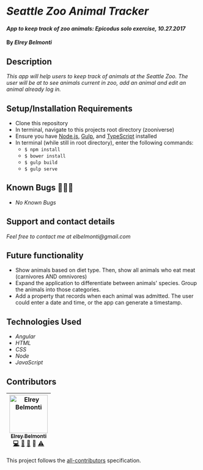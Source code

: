 # _Seattle Zoo Animal Tracker_

#### _App to keep track of zoo animals: Epicodus solo exercise, 10.27.2017_

#### By _**Elrey Belmonti**_

## Description

_This app will help users to keep track of animals at the Seattle Zoo. The user will be at to see animals current in zoo, add an animal and edit an animal already log in._

## Setup/Installation Requirements

* Clone this repository
* In terminal, navigate to this projects root directory (zooniverse)
* Ensure you have [Node.js](https://nodejs.org/en/), [Gulp](https://gulpjs.com), and [TypeScript](https://www.typescriptlang.org) installed
* In terminal (while still in root directory), enter the following commands:
  * ``` $ npm install ```
  * ``` $ bower install ```
  * ``` $ gulp build ```
  * ``` $ gulp serve ```

## Known Bugs 🐛🐛🐛

* _No Known Bugs_

## Support and contact details

_Feel free to contact me at elbelmonti@gmail.com_

## Future functionality
* Show animals based on diet type. Then, show all animals who eat meat (carnivores AND omnivores)
* Expand the application to differentiate between animals' species. Group the animals into those categories.
* Add a property that records when each animal was admitted. The user could enter a date and time, or the app can generate a timestamp.


## Technologies Used

* _Angular_
* _HTML_
* _CSS_
* _Node_
* _JavaScript_

## Contributors

<!-- Contributors START
Elrey_Belmonti ElreyB https://github.com/ElreyB code doc bug design tests
Contributors END -->
<!-- Contributors table START -->
| <img src="https://avatars.githubusercontent.com/ElreyB?s=100" width="100" alt="Elrey Belmonti" /><br />[<sub>Elrey Belmonti</sub>](https://github.com/ElreyB)<br />[💻](https://github.com/ElreyB/word-definer/commits?author=ElreyB) [📖](https://github.com/ElreyB/word-definer/commits?author=ElreyB) [🐛](https://github.com/ElreyB/word-definer/issues?q=author%3AElreyB) 🎨 [⚠️](https://github.com/ElreyB/word-definer/commits?author=ElreyB) |
| :---: |
<!-- Contributors table END -->
This project follows the [all-contributors](https://github.com/kentcdodds/all-contributors) specification.

